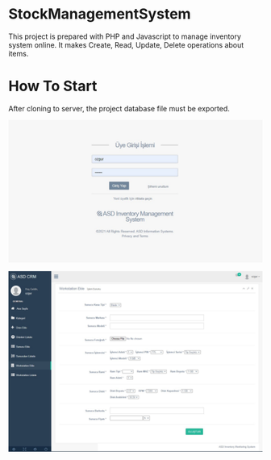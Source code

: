 # StockManagementSystem

This project is prepared with PHP and Javascript to manage inventory system online. It makes Create, Read, Update, Delete operations about items. 

# How To Start 

After cloning to server, the project database file must be exported. 

![alt text](https://github.com/gokselozgur5/StockManagementSystem/blob/master/assets/ims-1.jpg?raw=true)

![alt text](https://github.com/gokselozgur5/StockManagementSystem/blob/master/assets/ims-2.jpg?raw=true)
